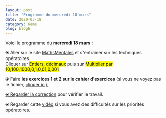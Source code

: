 ```yaml
---
layout: post
title: "Programme du mercredi 18 mars"
date: 2020-03-18
category: 6eme
blog: blog6
---
```


Voici le programme du <b>mercredi 18 mars</b> :

⦿ Aller sur le site <a href="http://mathsmentales.net/">MathsMentales</a> et s'entraîner sur les techniques opératoires.
<br>
Cliquer sur <mark>Entiers, décimaux</mark> puis sur <mark>Multiplier par 10;100;1000;0,1;0,01;0,001</mark>
 
⦿ Faire <b>les exercices 1 et 2 sur le cahier d'exercices</b> (si vous ne voyez pas le fichier, <a href="/exercices/6eme/6eme_exercices_mercredi_18_mars_2020.pdf">cliquer ici). 

<object data="/exercices/6eme/6eme_exercices_mercredi_18_mars_2020.pdf" width="1000" height="500" type='application/pdf'></object>

⦿ Regarder la <a class="correction" href="/exercices/6eme/6eme_exercices_mercredi_18_mars_2020_corrections.pdf">correction</a> pour vérifier le travail. 

⦿ Regarder cette <a class="video" href="https://youtu.be/a-IG_bjKeJc">vidéo</a> si vous avez des difficultés sur les priorités opératoires.

 
 
